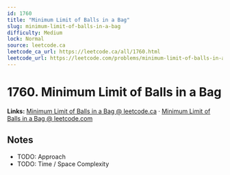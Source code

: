 ```yaml
--- 
id: 1760
title: "Minimum Limit of Balls in a Bag"
slug: minimum-limit-of-balls-in-a-bag
difficulty: Medium
lock: Normal
source: leetcode.ca
leetcode_ca_url: https://leetcode.ca/all/1760.html
leetcode_url: https://leetcode.com/problems/minimum-limit-of-balls-in-a-bag/
---
```


# 1760. Minimum Limit of Balls in a Bag

**Links:** [Minimum Limit of Balls in a Bag @ leetcode.ca](https://leetcode.ca/all/1760.html) · [Minimum Limit of Balls in a Bag @ leetcode.com](https://leetcode.com/problems/minimum-limit-of-balls-in-a-bag/)

## Notes
- TODO: Approach
- TODO: Time / Space Complexity
